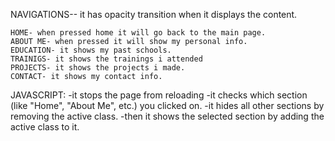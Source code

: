 NAVIGATIONS-- it has opacity transition when it displays the content. 

	HOME- when pressed home it will go back to the main page.
	ABOUT ME- when pressed it will show my personal info.
	EDUCATION- it shows my past schools.
	TRAINIGS- it shows the trainings i attended 
	PROJECTS- it shows the projects i made.
	CONTACT- it shows my contact info.


JAVASCRIPT:
	-it stops the page from reloading
	-it checks which section (like "Home", "About Me", etc.) you clicked on.
	-it hides all other sections by removing the active class.
	-then it shows the selected section by adding the active class to it.
